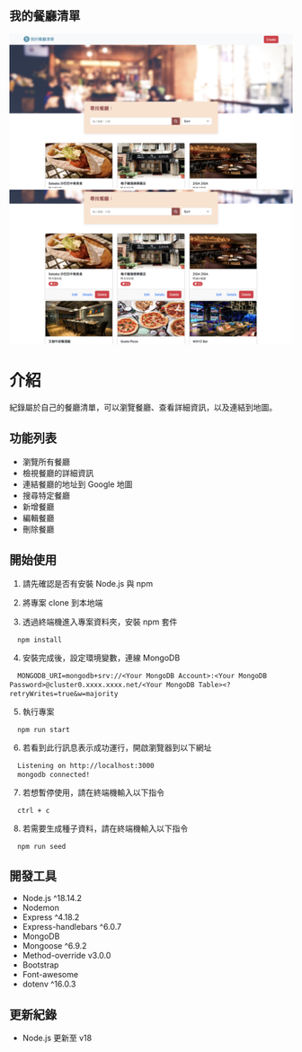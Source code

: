 ## 我的餐廳清單
![Restaurant List](/public/image/snapshop_1.png)
![Restaurant List](/public/image/snapshop_2.png)

# 介紹
紀錄屬於自己的餐廳清單，可以瀏覽餐廳、查看詳細資訊，以及連結到地圖。

## 功能列表
- 瀏覽所有餐廳
- 檢視餐廳的詳細資訊
- 連結餐廳的地址到 Google 地圖
- 搜尋特定餐廳
- 新增餐廳
- 編輯餐廳
- 刪除餐廳

## 開始使用
1. 請先確認是否有安裝 Node.js 與 npm

2. 將專案 clone 到本地端

3. 透過終端機進入專案資料夾，安裝 npm 套件
```
  npm install
```

4. 安裝完成後，設定環境變數，連線 MongoDB
```
  MONGODB_URI=mongodb+srv://<Your MongoDB Account>:<Your MongoDB Password>@cluster0.xxxx.xxxx.net/<Your MongoDB Table><?retryWrites=true&w=majority
```

5. 執行專案
```
  npm run start
```

6. 若看到此行訊息表示成功運行，開啟瀏覽器到以下網址
```
  Listening on http://localhost:3000
  mongodb connected!
```

7. 若想暫停使用，請在終端機輸入以下指令
```
  ctrl + c
```

8. 若需要生成種子資料，請在終端機輸入以下指令
```
  npm run seed
```

## 開發工具
- Node.js ^18.14.2
- Nodemon
- Express ^4.18.2
- Express-handlebars ^6.0.7
- MongoDB
- Mongoose ^6.9.2
- Method-override v3.0.0
- Bootstrap
- Font-awesome
- dotenv ^16.0.3

## 更新紀錄
- Node.js 更新至 v18